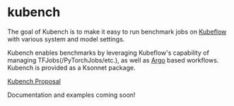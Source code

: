 # kubench

The goal of Kubench is to make it easy to run benchmark jobs on [Kubeflow](https://github.com/kubeflow/kubeflow) with various system and model settings.

Kubench enables benchmarks by leveraging Kubeflow's capability of managing TFJobs(/PyTorchJobs/etc.), as well as [Argo](https://github.com/argoproj/argo) based workflows. Kubench is provided as a Ksonnet package.

[Kubench Proposal](https://docs.google.com/document/d/1IvoXptcKT83gaCww8dNILr_7YfLK2A2yVzJYxi4_I_g/edit?usp=sharing)

Documentation and examples coming soon!
